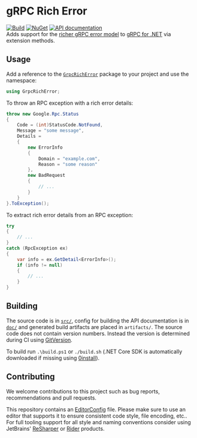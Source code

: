 # gRPC Rich Error

[![Build](https://github.com/nano-byte/grpc-rich-error/workflows/Build/badge.svg?branch=master)](https://github.com/nano-byte/grpc-rich-error/actions?query=workflow%3ABuild)
[![NuGet](https://img.shields.io/nuget/v/GrpcRichError.svg)](https://www.nuget.org/packages/GrpcRichError/)
[![API documentation](https://img.shields.io/badge/api-docs-orange.svg)](https://grpc-rich-error.nano-byte.net/)  
Adds support for the [richer gRPC error model](https://grpc.io/docs/guides/error/#richer-error-model) to [gRPC for .NET](https://github.com/grpc/grpc-dotnet) via extension methods.

## Usage

Add a reference to the [`GrpcRichError`](https://www.nuget.org/packages/GrpcRichError/) package to your project and use the namespace:

```csharp
using GrpcRichError;
```

To throw an RPC exception with a rich error details:

```csharp
throw new Google.Rpc.Status
{
    Code = (int)StatusCode.NotFound,
    Message = "some message",
    Details =
    {
        new ErrorInfo
        {
            Domain = "example.com",
            Reason = "some reason"
        },
        new BadRequest
        {
            // ...
        }
    }
}.ToException();
```

To extract rich error details from an RPC exception:

```csharp
try
{
    // ...
}
catch (RpcException ex)
{
    var info = ex.GetDetail<ErrorInfo>();
    if (info != null)
    {
        // ...
    }
}
```

## Building

The source code is in [`src/`](src/), config for building the API documentation is in [`doc/`](doc/) and generated build artifacts are placed in `artifacts/`. The source code does not contain version numbers. Instead the version is determined during CI using [GitVersion](http://gitversion.readthedocs.io/).

To build run `.\build.ps1` or `./build.sh` (.NET Core SDK is automatically downloaded if missing using [0install](https://0install.net/)).

## Contributing

We welcome contributions to this project such as bug reports, recommendations and pull requests.

This repository contains an [EditorConfig](http://editorconfig.org/) file. Please make sure to use an editor that supports it to ensure consistent code style, file encoding, etc.. For full tooling support for all style and naming conventions consider using JetBrains' [ReSharper](https://www.jetbrains.com/resharper/) or [Rider](https://www.jetbrains.com/rider/) products.
